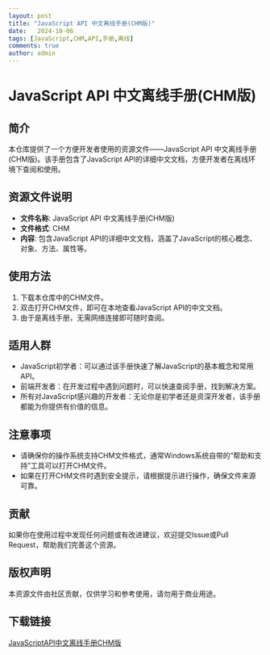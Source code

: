 ```yaml
---
layout: post
title: "JavaScript API 中文离线手册(CHM版)"
date:   2024-10-06
tags: [JavaScript,CHM,API,手册,离线]
comments: true
author: admin
---
```

# JavaScript API 中文离线手册(CHM版)

## 简介
本仓库提供了一个方便开发者使用的资源文件——JavaScript API 中文离线手册(CHM版)。该手册包含了JavaScript API的详细中文文档，方便开发者在离线环境下查阅和使用。

## 资源文件说明
- **文件名称**: JavaScript API 中文离线手册(CHM版)
- **文件格式**: CHM
- **内容**: 包含JavaScript API的详细中文文档，涵盖了JavaScript的核心概念、对象、方法、属性等。

## 使用方法
1. 下载本仓库中的CHM文件。
2. 双击打开CHM文件，即可在本地查看JavaScript API的中文文档。
3. 由于是离线手册，无需网络连接即可随时查阅。

## 适用人群
- JavaScript初学者：可以通过该手册快速了解JavaScript的基本概念和常用API。
- 前端开发者：在开发过程中遇到问题时，可以快速查阅手册，找到解决方案。
- 所有对JavaScript感兴趣的开发者：无论你是初学者还是资深开发者，该手册都能为你提供有价值的信息。

## 注意事项
- 请确保你的操作系统支持CHM文件格式，通常Windows系统自带的“帮助和支持”工具可以打开CHM文件。
- 如果在打开CHM文件时遇到安全提示，请根据提示进行操作，确保文件来源可靠。

## 贡献
如果你在使用过程中发现任何问题或有改进建议，欢迎提交Issue或Pull Request，帮助我们完善这个资源。

## 版权声明
本资源文件由社区贡献，仅供学习和参考使用，请勿用于商业用途。

## 下载链接

[JavaScriptAPI中文离线手册CHM版](https://pan.quark.cn/s/bd0e7f3db219)